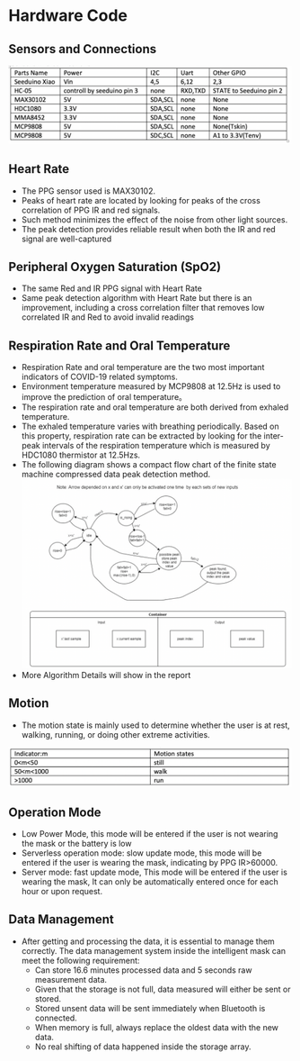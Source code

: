 # Hardware Code

## Sensors and Connections

![image](https://github.com/Keyi1101/SmartMask/blob/main/picture/connection.png)

##  Heart Rate
   - The PPG sensor used is MAX30102.
   - Peaks of heart rate are located by looking for peaks of the cross correlation of PPG IR and red signals.
   - Such method minimizes the effect of the noise from other light sources.
   - The peak detection provides reliable result when both the IR and red signal are well-captured

## Peripheral Oxygen Saturation (SpO2)
   - The same Red and IR PPG signal with Heart Rate
   - Same peak detection algorithm with Heart Rate but there is an improvement, including a cross correlation filter that removes low correlated IR and Red to avoid invalid readings

## Respiration Rate and Oral Temperature
   - Respiration Rate and oral temperature are the two most important indicators of COVID-19 related symptoms. 
   - Environment temperature measured by MCP9808 at 12.5Hz is used to improve the prediction of oral temperature。
   - The respiration rate and oral temperature are both derived from exhaled temperature. 
   - The exhaled temperature varies with breathing periodically. Based on this property, respiration rate can be extracted by looking for the inter-peak intervals of the respiration temperature which is measured by HDC1080 thermistor at 12.5Hzs.
   - The following diagram shows a compact flow chart of the finite state machine compressed data peak detection method. 
![image](https://github.com/Keyi1101/SmartMask/blob/main/picture/hr_temp.png)
   - More Algorithm Details will show in the report 

## Motion 
   - The motion state is mainly used to determine whether the user is at rest, walking, running, or doing other extreme activities. 

![image](https://github.com/Keyi1101/SmartMask/blob/main/picture/motion.png)


## Operation Mode
   - Low Power Mode, this mode will be entered if the user is not wearing the mask or the battery is low
   - Serverless operation mode: slow update mode, this mode will be entered if the user is wearing the mask, indicating by PPG IR>60000. 
   - Server mode: fast update mode, This mode will be entered if the user is wearing the mask, It can only be automatically entered once for each hour or upon request. 

## Data Management
- After getting and processing the data, it is essential to manage them correctly. The data management system inside the intelligent mask can meet the following requirement:
   - Can store 16.6 minutes processed data and 5 seconds raw measurement data.
   - Given that the storage is not full, data measured will either be sent or stored.
   - Stored unsent data will be sent immediately when Bluetooth is connected.
   - When memory is full, always replace the oldest data with the new data.
   - No real shifting of data happened inside the storage array.








